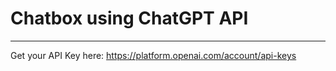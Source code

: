 # Chatbox using ChatGPT API
---
Get your API Key here: https://platform.openai.com/account/api-keys
